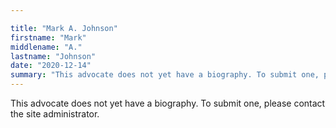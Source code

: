 ```yaml
---

title: "Mark A. Johnson"
firstname: "Mark"
middlename: "A."
lastname: "Johnson"
date: "2020-12-14"
summary: "This advocate does not yet have a biography. To submit one, please contact the site administrator."
---
```

This advocate does not yet have a biography. To submit one, please contact the site administrator.

